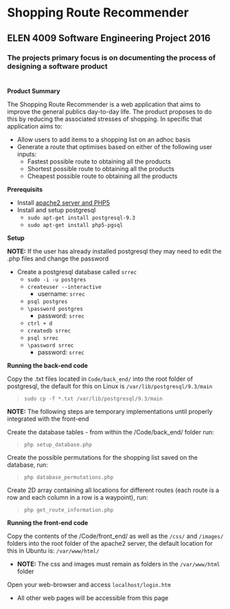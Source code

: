 # Shopping Route Recommender
## ELEN 4009 Software Engineering Project 2016
### The projects primary focus is on documenting the process of designing a software product
#
**Product Summary**

The Shopping Route Recommender is a web application that aims to improve the general publics day-to-day life. The product proposes to do this by reducing the associated stresses of shopping. In specific that application aims to:

- Allow users to add items to a shopping list on an adhoc basis
- Generate a route that optimises based on either of the following user inputs:
	- Fastest possible route to obtaining all the products
	- Shortest possible route to obtaining all the products
	- Cheapest possible route to obtaining all the products

**Prerequisits**

- Install [apache2 server and PHP5](http://www.howtogeek.com/howto/ubuntu/installing-php5-and-apache-on-ubuntu/)
- Install and setup postgresql
	- `sudo apt-get install postgresql-9.3`
	- `sudo apt-get install php5-pgsql`

**Setup**


**NOTE:** If the user has already installed postgresql they may need to edit the .php files and change the password

- Create a postgresql database called `srrec`
	- `sudo -i -u postgres`
	- `createuser --interactive`
		- username: `srrec`
	- `psql postgres`
	- `\password postgres`
		- password: `srrec`
	- `ctrl + d`
	- `createdb srrec`
	- `psql srrec`
	- `\password srrec`
		- password: `srrec`

**Running the back-end code**

Copy the .txt files located in `Code/back_end/` into the root folder of postgresql, the default for this on Linux is `/var/lib/postgresql/9.3/main`
> `sudo cp -f *.txt /var/lib/postgresql/9.3/main`

**NOTE:** The following steps are temporary implementations until properly integrated with the front-end

Create the database tables - from within the /Code/back_end/ folder run:
> `php setup_database.php`

Create the possible permutations for the shopping list saved on the database, run:
> `php database_permutations.php`

Create 2D array containing all locations for different routes (each route is a row and each column in a row is a waypoint), run:
> `php get_route_information.php`

**Running the front-end code**

Copy the contents of the /Code/front_end/ as well as the `/css/` and `/images/` folders into the root folder of the apache2 server, the default location for this in Ubuntu is: `/var/www/html/`
- **NOTE:** The css and images must remain as folders in the `/var/www/html` folder

Open your web-browser and access `localhost/login.htm`
- All other web pages will be accessible from this page